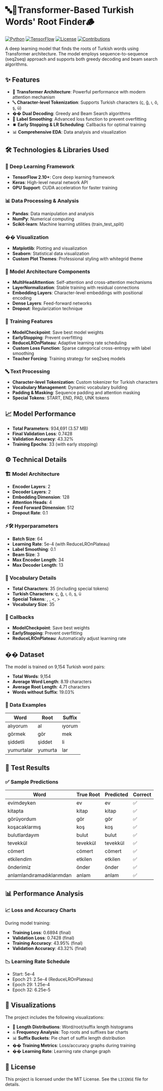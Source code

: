 # 🔤🧠Transformer-Based Turkish Words' Root Finder🪵

[![Python](https://img.shields.io/badge/Python-3.8+-blue.svg)](https://python.org)
[![TensorFlow](https://img.shields.io/badge/TensorFlow-2.10+-orange.svg)](https://tensorflow.org)
[![License](https://img.shields.io/badge/License-MIT-green.svg)](LICENSE)
[![Contributions](https://img.shields.io/badge/Contributions-Welcome-brightgreen.svg)](CONTRIBUTING.md)

A deep learning model that finds the roots of Turkish words using Transformer architecture. The model employs sequence-to-sequence (seq2seq) approach and supports both greedy decoding and beam search algorithms.

## ✨ Features

- 🤖 **Transformer Architecture**: Powerful performance with modern attention mechanism
- 🔤 **Character-level Tokenization**: Supports Turkish characters (ç, ğ, ı, ö, ş, ü)
- �� **Dual Decoding**: Greedy and Beam Search algorithms
- 🎨 **Label Smoothing**: Advanced loss function to prevent overfitting
- ⏹️ **Early Stopping & LR Scheduling**: Callbacks for optimal training
- 📊 **Comprehensive EDA**: Data analysis and visualization

## 🛠️ Technologies & Libraries Used

### 🧠 **Deep Learning Framework**
- **TensorFlow 2.10+**: Core deep learning framework
- **Keras**: High-level neural network API
- **GPU Support**: CUDA acceleration for faster training

### 📊 **Data Processing & Analysis**
- **Pandas**: Data manipulation and analysis
- **NumPy**: Numerical computing
- **Scikit-learn**: Machine learning utilities (train_test_split)

### �� **Visualization**
- **Matplotlib**: Plotting and visualization
- **Seaborn**: Statistical data visualization
- **Custom Plot Themes**: Professional styling with whitegrid theme

### 🔧 **Model Architecture Components**
- **MultiHeadAttention**: Self-attention and cross-attention mechanisms
- **LayerNormalization**: Stable training with residual connections
- **Embedding Layers**: Character-level embeddings with positional encoding
- **Dense Layers**: Feed-forward networks
- **Dropout**: Regularization technique

### 🎯 **Training Features**
- **ModelCheckpoint**: Save best model weights
- **EarlyStopping**: Prevent overfitting
- **ReduceLROnPlateau**: Adaptive learning rate scheduling
- **Custom Loss Function**: Sparse categorical cross-entropy with label smoothing
- **Teacher Forcing**: Training strategy for seq2seq models

### 🔤 **Text Processing**
- **Character-level Tokenization**: Custom tokenizer for Turkish characters
- **Vocabulary Management**: Dynamic vocabulary building
- **Padding & Masking**: Sequence padding and attention masking
- **Special Tokens**: START, END, PAD, UNK tokens

## 📈 Model Performance

- **Total Parameters**: 934,691 (3.57 MB)
- **Final Validation Loss**: 0.7428
- **Validation Accuracy**: 43.32%
- **Training Epochs**: 33 (with early stopping)

## ⚙️ Technical Details

### 🏗️ Model Architecture
- **Encoder Layers**: 2
- **Decoder Layers**: 2
- **Embedding Dimension**: 128
- **Attention Heads**: 4
- **Feed Forward Dimension**: 512
- **Dropout Rate**: 0.1

### ⚡🛠️ Hyperparameters
- **Batch Size**: 64
- **Learning Rate**: 5e-4 (with ReduceLROnPlateau)
- **Label Smoothing**: 0.1
- **Beam Size**: 3
- **Max Encoder Length**: 34
- **Max Decoder Length**: 13

### 📖 Vocabulary Details
- **Total Characters**: 35 (including special tokens)
- **Turkish Characters**: ç, ğ, ı, ö, ş, ü
- **Special Tokens**: <PAD>, <UNK>, <, >
- **Vocabulary Size**: 35

### 🔄 Callbacks
- **ModelCheckpoint**: Save best weights
- **EarlyStopping**: Prevent overfitting
- **ReduceLROnPlateau**: Automatically adjust learning rate

## �� Dataset

The model is trained on 9,154 Turkish word pairs:
- **Total Words**: 9,154
- **Average Word Length**: 8.19 characters
- **Average Root Length**: 4.71 characters
- **Words without Suffix**: 19.03%

### 📝 Data Examples
| Word | Root | Suffix |
|------|------|--------|
| alıyorum | al | ıyorum |
| görmek | gör | mek |
| şiddetli | şiddet | li |
| yumurtalar | yumurta | lar |


## 🧪 Test Results

### ✅ Sample Predictions
| Word | True Root | Predicted | Correct |
|------|-----------|-----------|---------|
| evimdeyken | ev | ev | ✅ |
| kitapta | kitap | kitap | ✅ |
| görüyordum | gör | gör | ✅ |
| koşacaklarmış | koş | koş | ✅ |
| bulutlardayım | bulut | bulut | ✅ |
| tevekkül | tevekkül | tevekkül | ✅ |
| cömert | cömert | cömert | ✅ |
| etkilendim | etkilen | etkilen | ✅ |
| önderimiz | önder | önder | ✅ |
| anlamlandıramadıklarımdan | anlam | anlam | ✅ |

## 📊 Performance Analysis

### 📈 Loss and Accuracy Charts
During model training:
- **Training Loss**: 0.6894 (final)
- **Validation Loss**: 0.7428 (final)
- **Training Accuracy**: 43.95% (final)
- **Validation Accuracy**: 43.32% (final)

### 📉 Learning Rate Schedule
- Start: 5e-4
- Epoch 21: 2.5e-4 (ReduceLROnPlateau)
- Epoch 29: 1.25e-4
- Epoch 32: 6.25e-5

## 🎨 Visualizations

The project includes the following visualizations:
- 📏 **Length Distributions**: Word/root/suffix length histograms
- 🔝 **Frequency Analysis**: Top roots and suffixes bar charts
- 📊 **Suffix Buckets**: Pie chart of suffix length distribution
- �� **Training Metrics**: Loss/accuracy graphs during training
- �� **Learning Rate**: Learning rate change graph


## 📄 License

This project is licensed under the MIT License. See the `LICENSE` file for details.
